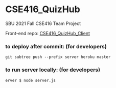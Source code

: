 # CSE416_QuizHub
SBU 2021 Fall CSE416 Team Project

Front-end repo: [CSE416_QuizHub_Client](https://github.com/kellypeng44/CSE416_QuizHub_Client)

### to deploy after commit: (for developers)
`git subtree push --prefix server heroku master`

### to run server locally: (for developers)
`erver $ node server.js`
